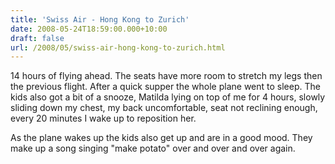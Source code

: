 ```yaml
---
title: 'Swiss Air - Hong Kong to Zurich'
date: 2008-05-24T18:59:00.000+10:00
draft: false
url: /2008/05/swiss-air-hong-kong-to-zurich.html
---
```


14 hours of flying ahead. The seats have more room to stretch my legs then the previous flight. After a quick supper the whole plane went to sleep. The kids also got a bit of a snooze, Matilda lying on top of me for 4 hours, slowly sliding down my chest, my back uncomfortable, seat not reclining enough, every 20 minutes I wake up to reposition her.  
  
As the plane wakes up the kids also get up and are in a good mood. They make up a song singing "make potato" over and over and over again.